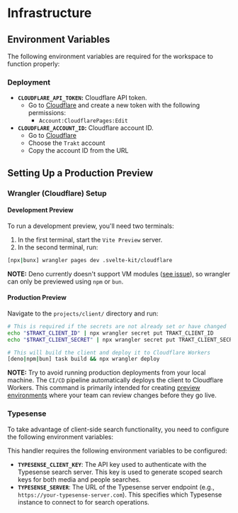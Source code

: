 # Infrastructure

## Environment Variables

The following environment variables are required for the workspace to function
properly:

### Deployment

- **`CLOUDFLARE_API_TOKEN`:** Cloudflare API token.
  - Go to [Cloudflare](https://dash.cloudflare.com/profile/api-tokens) and
    create a new token with the following permissions:
    - `Account:CloudflarePages:Edit`
- **`CLOUDFLARE_ACCOUNT_ID`:** Cloudflare account ID.
  - Go to [Cloudflare](https://dash.cloudflare.com/)
  - Choose the `Trakt` account
  - Copy the account ID from the URL

## Setting Up a Production Preview

### Wrangler (Cloudflare) Setup

#### Development Preview

To run a development preview, you'll need two terminals:

1. In the first terminal, start the `Vite Preview` server.
2. In the second terminal, run:

```sh
[npx|bunx] wrangler pages dev .svelte-kit/cloudflare
```

**NOTE:** Deno currently doesn't support VM modules
([see issue](https://github.com/denoland/deno/issues/26349)), so wrangler can
only be previewed using `npm` or `bun`.

#### Production Preview

Navigate to the `projects/client/` directory and run:

```sh
# This is required if the secrets are not already set or have changed
echo "$TRAKT_CLIENT_ID" | npx wrangler secret put TRAKT_CLIENT_ID
echo "$TRAKT_CLIENT_SECRET" | npx wrangler secret put TRAKT_CLIENT_SECRET

# This will build the client and deploy it to Cloudflare Workers
[deno|npm|bun] task build && npx wrangler deploy
```

**NOTE:** Try to avoid running production deployments from your local machine.
The `CI/CD` pipeline automatically deploys the client to Cloudflare Workers.
This command is primarily intended for creating
[preview environments](https://developers.cloudflare.com/pages/configuration/preview-deployments/)
where your team can review changes before they go live.

### Typesense

To take advantage of client-side search functionality, you need to configure the
following environment variables:

This handler requires the following environment variables to be configured:

- **`TYPESENSE_CLIENT_KEY`**: The API key used to authenticate with the
  Typesense search server. This key is used to generate scoped search keys for
  both media and people searches.
- **`TYPESENSE_SERVER`**: The URL of the Typesense server endpoint (e.g.,
  `https://your-typesense-server.com`). This specifies which Typesense instance
  to connect to for search operations.
